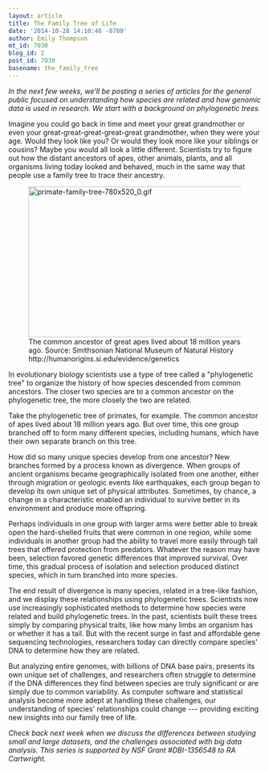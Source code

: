 ```yaml
---
layout: article
title: The Family Tree of Life
date: '2014-10-28 14:10:46 -0700'
author: Emily Thompson
mt_id: 7030
blog_id: 2
post_id: 7030
basename: the_family_tree
---
```

_In the next few weeks, we'll be posting a series of articles for the general public focused on understanding how species are related and how genomic data is used in research. We start with a background on phylogenetic trees._

Imagine you could go back in time and meet your great grandmother or even your great-great-great-great-great grandmother, when they were your age. Would they look like you? Or would they look more like your siblings or cousins? Maybe you would all look a little different. Scientists try to figure out how the distant ancestors of apes, other animals, plants, and all organisms living today looked and behaved, much in the same way that people use a family tree to trace their ancestry.

<figure>
<img src="/PT/uploads/2014/primate-family-tree-780x520_0.gif" alt="primate-family-tree-780x520_0.gif" width="450" height="300" style="float:right;" />
<figcaption markdown="span">
The common ancestor of great apes lived about 18 million years ago.
Source: Smithsonian National Museum of Natural History http://humanorigins.si.edu/evidence/genetics

</figcaption>
</figure>

In evolutionary biology scientists use a type of tree called a "phylogenetic tree" to organize the history of how species descended from common ancestors. The closer two species are to a common ancestor on the phylogenetic tree, the more closely the two are related.

Take the phylogenetic tree of primates, for example. The common ancestor of apes lived about 18 million years ago. But over time, this one group branched off to form many different species, including humans, which have their own separate branch on this tree.

How did so many unique species develop from one ancestor? New branches formed by a process known as divergence. When groups of ancient organisms became geographically isolated from one another, either through migration or geologic events like earthquakes, each group began to develop its own unique set of physical attributes. Sometimes, by chance, a change in a characteristic enabled an individual to survive better in its environment and produce more offspring. 

Perhaps individuals in one group with larger arms were better able to break open the hard-shelled fruits that were common in one region, while some individuals in another group had the ability to travel more easily through tall trees that offered protection from predators. Whatever the reason may have been, selection favored genetic differences that improved survival. Over time, this gradual process of isolation and selection produced distinct species, which in turn branched into more species. 

The end result of divergence is many species, related in a tree-like fashion, and we display these relationships using phylogenetic trees. Scientists now use increasingly sophisticated methods to determine how species were related and build phylogenetic trees. In the past, scientists built these trees simply by comparing physical traits, like how many limbs an organism has or whether it has a tail. But with the recent surge in fast and affordable gene sequencing technologies, researchers today can directly compare species' DNA to determine how they are related.

But analyzing entire genomes, with billions of DNA base pairs, presents its own unique set of challenges, and researchers often struggle to determine if the DNA differences they find between species are truly significant or are simply due to common variability.  As computer software and statistical analysis become more adept at handling these challenges, our understanding of species' relationships could change --- providing exciting new insights into our family tree of life. 

_Check back next week when we discuss the differences between studying small and large datasets, and the challenges associated with big data analysis.  This series is supported by NSF Grant #DBI-1356548 to RA Cartwright._
